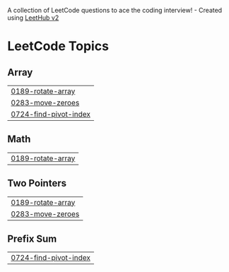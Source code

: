 A collection of LeetCode questions to ace the coding interview! - Created using [LeetHub v2](https://github.com/arunbhardwaj/LeetHub-2.0)
<!---LeetCode Topics Start-->
# LeetCode Topics
## Array
|  |
| ------- |
| [0189-rotate-array](https://github.com/SACHINVIPUMD/Problem-Solving/tree/master/0189-rotate-array) |
| [0283-move-zeroes](https://github.com/SACHINVIPUMD/Problem-Solving/tree/master/0283-move-zeroes) |
| [0724-find-pivot-index](https://github.com/SACHINVIPUMD/Problem-Solving/tree/master/0724-find-pivot-index) |
## Math
|  |
| ------- |
| [0189-rotate-array](https://github.com/SACHINVIPUMD/Problem-Solving/tree/master/0189-rotate-array) |
## Two Pointers
|  |
| ------- |
| [0189-rotate-array](https://github.com/SACHINVIPUMD/Problem-Solving/tree/master/0189-rotate-array) |
| [0283-move-zeroes](https://github.com/SACHINVIPUMD/Problem-Solving/tree/master/0283-move-zeroes) |
## Prefix Sum
|  |
| ------- |
| [0724-find-pivot-index](https://github.com/SACHINVIPUMD/Problem-Solving/tree/master/0724-find-pivot-index) |
<!---LeetCode Topics End-->